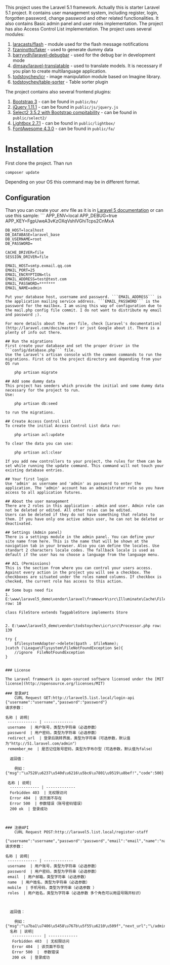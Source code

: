 This project uses the Laravel 5.1 framework. Actually this is starter Laravel 5.1 project. It contains user management system, including register, login, forgotten password, change password and other related functionalities. It also contains Basic admin panel and user roles implementation.
The project has also Access Control List implementation.
The project uses several modules:

1. [laracasts/flash](https://github.com/laracasts/flash) - module used for the flash message notifications
2. [fzaninotto/faker](https://github.com/fzaninotto/Faker) - used to generate dummy data
3. [barryvdh/laravel-debugbar](https://github.com/barryvdh/laravel-debugbar) - used for the debug bar in development mode
5. [dimsav/laravel-translatable](https://github.com/dimsav/laravel-translatable) - used to translate models. It is necessary if you plan to create multilanguage application.
6. [todstoychev/icr](https://github.com/todstoychev/icr) - image manipulation module based on Imagine library.
7. [todstoychev/table-sorter](https://github.com/todstoychev/table-sorter) - Table sorter plugin

The project contains also several frontend plugins:

1. [Bootstrap 3](http://getbootstrap.com/) - can be found in ```public/bs/```
2. [jQuery 1.11.1](https://jquery.com/) - can be found in ```public/js/jquery.js```
3. [Select2 3.5.2 with Bootstrap compitability](http://select2.github.io/select2/) - can be found in ```public/select2/```
4. [Lightbox 2.7.1](http://lokeshdhakar.com/projects/lightbox2/) - can be found in ```public/lightbox/```
5. [FontAwesome 4.3.0](http://fortawesome.github.io/Font-Awesome/) - can be found in ```public/fa/```

# Installation
First clone the project. Than run
    
    composer update
    
Depending on your OS this command may be in different format.

## Configuration
Than you can create your .env file as it is in [Laravel 5 documentation](http://laravel.com/docs/master) or can use this sample:
    ```
    APP_ENV=local
    APP_DEBUG=true
    APP_KEY=FgpUweA3vKzOXqVshIVGhiTcps2CnMxA

    DB_HOST=localhost
    DB_DATABASE=laravel_base
    DB_USERNAME=root
    DB_PASSWORD=

    CACHE_DRIVER=file
    SESSION_DRIVER=file

    EMAIL_HOST=smtp.exmail.qq.com
    EMAIL_PORT=25
    EMAIL_ENCRYPTION=tls
    EMAIL_ADDRESS=test@test.com
    EMAIL_PASSWORD=*******
    EMAIL_NAME=admin
```
Put your database host, username and password. ```EMAIL_ADDRESS``` is the application mailing service address. ```EMAIL_PASSWORD``` is the password for the mailbox. I am using this way of configuration due to the mail.php config file commit. I do not want to distribute my email and password ;).

For more details about the .env file, check [Laravel's documentation](http://laravel.com/docs/master) or just Google about it. There is a plenty of info out there.

## Run the migrations
First create your database and set the proper driver in the ```config/database.php``` file.
Use the Laravel's artisan console with the common commands to run the migrations. First cd to the project directory and depending from your OS run 
    
    php artisan migrate
    
## Add some dummy data
This project has seeders which provide the initial and some dummy data necessary for the project to run.
Use: 
    
    php artisan db:seed
    
to run the migrations.

## Create Access Control List
To create the initial Access Control List data run:
    
    php artisan acl:update
    
To clear the data you can use:
    
    php artisan acl:clear
    
If you add new controllers to your project, the rules for them can be set while running the update command. This command will not touch your existing database entries.    

## Your first login
Use 'admin' as username and 'admin' as password to enter the application. The 'admin' account has an administrator role so you have access to all application futures.

## About the user management
There are 2 roles in this application - admin and user. Admin role can not be deleted or edited. All other roles can be edited. 
Users can be deleted if they do not have something that relates to them. If you have only one active admin user, he can not be deleted or deactivated.

## Settings (Admin panel)
There is a settings module in the admin panel. You can define your site name from here. This is the name that will be shown at the navigation tab in your browser. Also you can define the locales. Use standart 2 characters locale codes. The fallback locale is used as default if the user has no choose a language from the language menu.

## ACL (Permissions)
This is the section from where you can control your users access. Against every action in the project you will see a checkbox. The checkboxes are situated under the roles named columns. If checkbox is checked, the current role has access to this action.

## Some bugs need fix
1. E:\www\laravel5_demo\vendor\laravel\framework\src\Illuminate\Cache\FileStore.php row: 10
```
    class FileStore extends TaggableStore implements Store
```

2. E:\www\laravel5_demo\vendor\todstoychev\icr\src\Processor.php row: 139
```
    try {
        $filesystemAdapter->delete($path . $fileName);
    }catch (\League\Flysystem\FileNotFoundException $e){
        //ignore  FileNotFoundException
    }
```

### License

The Laravel framework is open-sourced software licensed under the [MIT license](http://opensource.org/licenses/MIT)

### 登录API
    CURL Request GET:http://laravel5.list.local/login-api   {"username":"username","password":"password"}
请求参数：

名称 | 说明|
 ------------- | -------------
 username  | 用户账号，类型为字符串（必选参数）
 password  | 用户密码，类型为字符串（必选参数）
 redirect_url  | 登录后跳转界面，类型为字符串（可选参数，默认值为"http://51.laravel.com/admin"）
 remember_me  | 是否记住账号密码，类型为字布尔型（可选参数，默认值为false）

  返回值：

    例如：{"msg":"\u7528\u6237\u540d\u6216\u5bc6\u7801\u9519\u8bef!","code":500}

 名称 | 说明|
  ------------- | -------------
  Forbidden 403  | 无权限访问
  Error 404  | 该页面不存在
  Error 500  | 参数错误（账号密码错误）
  200 ok  | 登录成功



### 注册API
    CURL Request POST:http://laravel5.list.local/register-staff
    {"username":"username","password":"password","email":"email","name":"name","mobile":"mobile","roles":"roles"}
请求参数：

名称 | 说明|
 ------------- | -------------
 username  | 用户账号，类型为字符串（必选参数）
 password  | 用户密码，类型为字符串（必选参数）
 email  | 用户邮箱，类型字符串（必选参数）
 name  | 用户姓名，类型为字符串（必选参数）
 mobile  | 手机号码，类型为字符串（必选参数 ）
 roles  | 用户姓名，类型为字符串（必选参数 多个角色可以用逗号隔开标识）



  返回值：

    例如：{"msg":"\u7ba1\u7406\u5458\u767b\u5f55\u6210\u509f","next_url";"\/admin","code":200}
  名称 | 说明|
   ------------- | -------------
   Forbidden 403  | 无权限访问
   Error 404  | 该页面不存在
   Error 500  |  参数错误
   200 ok  | 登录成功